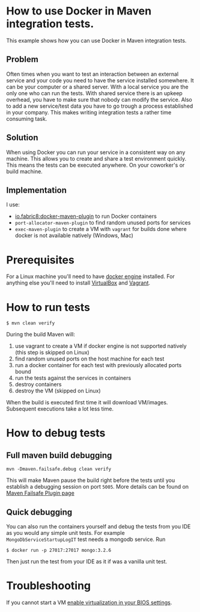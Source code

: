 # How to use Docker in Maven integration tests.
This example shows how you can use Docker in Maven integration tests.

## Problem
Often times when you want to test an interaction between an external service and your code you need to have the service installed somewhere. It can be your computer or a shared server. With a local service you are the only one who can run the tests. With shared service there is an upkeep overhead, you have to make sure that nobody can modify the service. Also to add a new service/test data you have to go trough a process established in your company. This makes writing integration tests a rather time consuming task.

## Solution
When using Docker you can run your service in a consistent way on any machine. This allows you to create and share a test environment quickly. This means the tests can be executed anywhere. On your coworker's or build machine. 

## Implementation
I use:
 - [io.fabric8:docker-maven-plugin](https://github.com/fabric8io/docker-maven-plugin) to run Docker containers
 - `port-allocator-maven-plugin` to find random unused ports for services
 - `exec-maven-plugin` to create a VM with `vagrant` for builds done where docker is not available natively (Windows, Mac)

# Prerequisites
For a Linux machine you'll need to have [docker engine](https://docs.docker.com/engine/installation/) installed. For anything else you'll need to install [VirtualBox](https://www.virtualbox.org/wiki/Downloads) and [Vagrant](https://www.vagrantup.com/downloads.html).

# How to run tests
    $ mvn clean verify

During the build Maven will:
 1. use vagrant to create a VM if docker engine is not supported natively (this step is skipped on Linux)
 2. find random unused ports on the host machine for each test
 3. run a docker container for each test with previously allocated ports bound
 4. run the tests against the services in containers
 5. destroy containers
 6. destroy the VM (skipped on Linux)

When the build is executed first time it will download VM/images. Subsequent executions take a lot less time.

# How to debug tests
## Full maven build debugging
    mvn -Dmaven.failsafe.debug clean verify
This will make Maven pause the build right before the tests until you establish a debugging session on port `5005`. More details can be found on [Maven Failsafe Plugin page](https://maven.apache.org/surefire/maven-failsafe-plugin/examples/debugging.html)
## Quick debugging
You can also run the containers yourself and debug the tests from you IDE as you would any simple unit tests. For example `MongoDbServiceStartupLogIT` test needs a mongodb service. Run

    $ docker run -p 27017:27017 mongo:3.2.6
 Then just run the test from your IDE as it if was a vanilla unit test.
 
# Troubleshooting
If you cannot start a VM [enable virtualization in your BIOS settings](http://askubuntu.com/a/256853).
